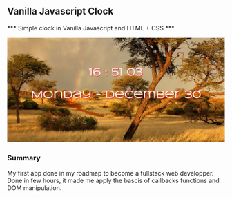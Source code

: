## Vanilla Javascript Clock

*** Simple clock in Vanilla Javascript and HTML + CSS *** 

![Clock app](./img/example.jpg)

### Summary

My first app done in my roadmap to become a fullstack web developper.
Done in few hours, it made me apply the bascis of callbacks functions and DOM manipulation.

